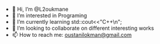 - 👋 Hi, I’m @L2oukmane
- 👀 I’m interested in Programing
- 🌱 I’m currently learning std::cout<<"C++\n";
- 💞️ I’m looking to collaborate on different interesting works
- 📫 How to reach me: oustanilokman@gmail.com


<!---
L2oukmane/L2oukmane is a ✨ special ✨ repository because its `README.md` (this file) appears on your GitHub profile.
You can click the Preview link to take a look at your changes.
--->
